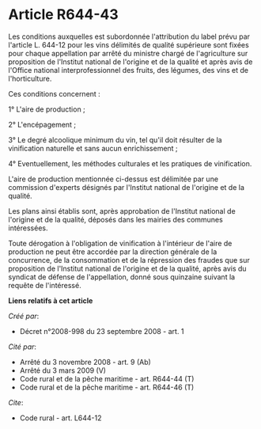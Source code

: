 # Article R644-43

Les conditions auxquelles est subordonnée l'attribution du label prévu par l'article L. 644-12 pour les vins délimités de
qualité supérieure sont fixées pour chaque appellation par arrêté du ministre chargé de l'agriculture sur proposition de
l'Institut national de l'origine et de la qualité et après avis de l'Office national interprofessionnel des fruits, des
légumes, des vins et de l'horticulture. 

Ces conditions concernent : 

1° L'aire de production ; 

2° L'encépagement ; 

3° Le degré alcoolique minimum du vin, tel qu'il doit résulter de la vinification naturelle et sans aucun enrichissement ; 

4° Eventuellement, les méthodes culturales et les pratiques de vinification.

L'aire de production mentionnée ci-dessus est délimitée par une commission d'experts désignés par l'Institut national de
l'origine et de la qualité. 

Les plans ainsi établis sont, après approbation de l'Institut national de l'origine et de la qualité, déposés dans les
mairies des communes intéressées. 

Toute dérogation à l'obligation de vinification à l'intérieur de l'aire de production ne peut être accordée par la direction
générale de la concurrence, de la consommation et de la répression des fraudes que sur proposition de l'Institut national de
l'origine et de la qualité, après avis du syndicat de défense de l'appellation, donné sous quinzaine suivant la requête de
l'intéressé.

**Liens relatifs à cet article**

_Créé par_:

  - Décret n°2008-998 du 23 septembre 2008 - art. 1

_Cité par_:

  - Arrêté du 3 novembre 2008 - art. 9 (Ab)
  - Arrêté du 3 mars 2009 (V)
  - Code rural et de la pêche maritime - art. R644-44 (T)
  - Code rural et de la pêche maritime - art. R644-46 (T)

_Cite_:

  - Code rural - art. L644-12
